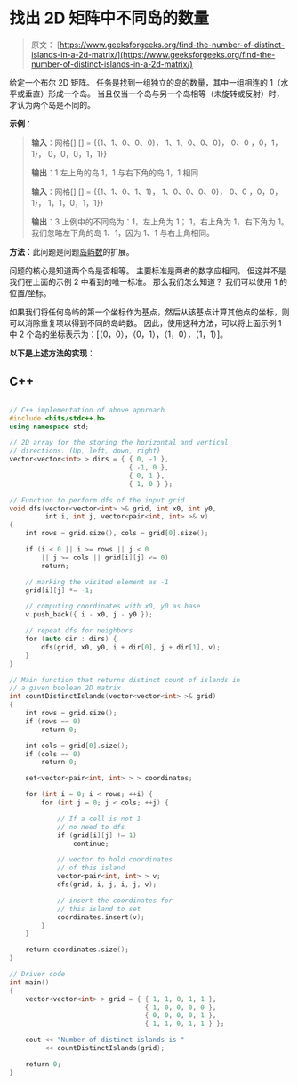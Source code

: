 # 找出 2D 矩阵中不同岛的数量

> 原文： [https://www.geeksforgeeks.org/find-the-number-of-distinct-islands-in-a-2d-matrix/](https://www.geeksforgeeks.org/find-the-number-of-distinct-islands-in-a-2d-matrix/)

给定一个布尔 2D 矩阵。 任务是找到一组独立的岛的数量，其中一组相连的 1（水平或垂直）形成一个岛。 当且仅当一个岛与另一个岛相等（未旋转或反射）时，才认为两个岛是不同的。

**示例**：

> **输入**：网格[] [] =
> {{1、1、0、0、0}，
> 1、1、0、0、0}，
> 0、0 ，0，1，1}，
> 0，0，0，1，1}}
> 
> **输出**：1
> 左上角的岛 1，1 与右下角的岛 1，1 相同
> 
> **输入**：网格[] [] =
> {{1、1、0、1、1}，
> 1、0、0、0、0}，
> 0、0 ，0，0，1}，
> 1，1，0，1，1}}
> 
> **输出**：3
> 上例中的不同岛为：1，左上角为 1； 1，右上角为 1，右下角为 1。 我们忽略左下角的岛 1、1，因为 1、1 与右上角相同。

**方法**：此问题是问题[岛屿数](https://www.geeksforgeeks.org/find-number-of-islands/)的扩展。

问题的核心是知道两个岛是否相等。 主要标准是两者的数字应相同。 但这并不是我们在上面的示例 2 中看到的唯一标准。 那么我们怎么知道？ 我们可以使用 1 的位置/坐标。

如果我们将任何岛屿的第一个坐标作为基点，然后从该基点计算其他点的坐标，则可以消除重复项以得到不同的岛屿数。 因此，使用这种方法，可以将上面示例 1 中 2 个岛的坐标表示为：[（0，0），（0，1），（1，0），（1，1）]。

**以下是上述方法的实现**：

## C++

```cpp

// C++ implementation of above approach 
#include <bits/stdc++.h> 
using namespace std; 

// 2D array for the storing the horizontal and vertical 
// directions. (Up, left, down, right} 
vector<vector<int> > dirs = { { 0, -1 }, 
                              { -1, 0 }, 
                              { 0, 1 }, 
                              { 1, 0 } }; 

// Function to perform dfs of the input grid 
void dfs(vector<vector<int> >& grid, int x0, int y0, 
         int i, int j, vector<pair<int, int> >& v) 
{ 
    int rows = grid.size(), cols = grid[0].size(); 

    if (i < 0 || i >= rows || j < 0 
        || j >= cols || grid[i][j] <= 0) 
        return; 

    // marking the visited element as -1 
    grid[i][j] *= -1; 

    // computing coordinates with x0, y0 as base 
    v.push_back({ i - x0, j - y0 }); 

    // repeat dfs for neighbors 
    for (auto dir : dirs) { 
        dfs(grid, x0, y0, i + dir[0], j + dir[1], v); 
    } 
} 

// Main function that returns distinct count of islands in 
// a given boolean 2D matrix 
int countDistinctIslands(vector<vector<int> >& grid) 
{ 
    int rows = grid.size(); 
    if (rows == 0) 
        return 0; 

    int cols = grid[0].size(); 
    if (cols == 0) 
        return 0; 

    set<vector<pair<int, int> > > coordinates; 

    for (int i = 0; i < rows; ++i) { 
        for (int j = 0; j < cols; ++j) { 

            // If a cell is not 1 
            // no need to dfs 
            if (grid[i][j] != 1) 
                continue; 

            // vector to hold coordinates 
            // of this island 
            vector<pair<int, int> > v; 
            dfs(grid, i, j, i, j, v); 

            // insert the coordinates for 
            // this island to set 
            coordinates.insert(v); 
        } 
    } 

    return coordinates.size(); 
} 

// Driver code 
int main() 
{ 
    vector<vector<int> > grid = { { 1, 1, 0, 1, 1 }, 
                                  { 1, 0, 0, 0, 0 }, 
                                  { 0, 0, 0, 0, 1 }, 
                                  { 1, 1, 0, 1, 1 } }; 

    cout << "Number of distinct islands is "
         << countDistinctIslands(grid); 

    return 0; 
} 

```